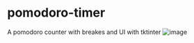 # pomodoro-timer
A pomodoro counter with breakes and UI with tktinter
![image](https://user-images.githubusercontent.com/100777921/181892145-f7314c96-1820-4fc0-9002-e7c42a1709d1.png)
